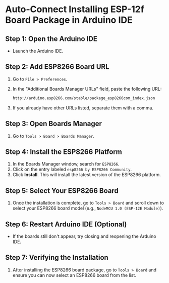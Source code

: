 # Auto-Connect Installing ESP-12f Board Package in Arduino IDE

## Step 1: Open the Arduino IDE
- Launch the Arduino IDE.

## Step 2: Add ESP8266 Board URL
1. Go to `File > Preferences`.
2. In the "Additional Boards Manager URLs" field, paste the following URL:

    ```bash
    http://arduino.esp8266.com/stable/package_esp8266com_index.json
    ```

3. If you already have other URLs listed, separate them with a comma.

## Step 3: Open Boards Manager
1. Go to `Tools > Board > Boards Manager`.

## Step 4: Install the ESP8266 Platform
1. In the Boards Manager window, search for `ESP8266`.
2. Click on the entry labeled `esp8266 by ESP8266 Community`.
3. Click **Install**. This will install the latest version of the ESP8266 platform.

## Step 5: Select Your ESP8266 Board
1. Once the installation is complete, go to `Tools > Board` and scroll down to select your ESP8266 board model (e.g., `NodeMCU 1.0 (ESP-12E Module)`).

## Step 6: Restart Arduino IDE (Optional)
- If the boards still don't appear, try closing and reopening the Arduino IDE.

## Step 7: Verifying the Installation
1. After installing the ESP8266 board package, go to `Tools > Board` and ensure you can now select an ESP8266 board from the list.


